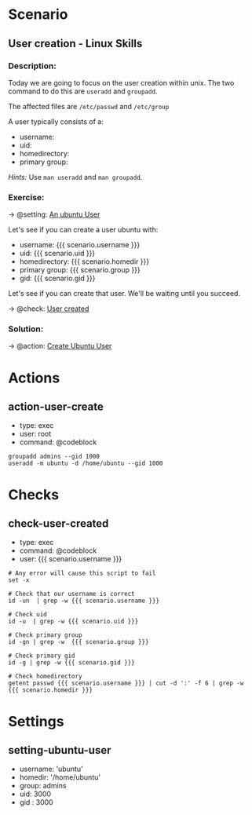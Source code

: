 # Scenario
## User creation - Linux Skills
### Description:
Today we are going to focus on the user creation within unix. The two command to do this are `useradd` and `groupadd`.

The affected files are `/etc/passwd` and `/etc/group`

A user typically consists of a:

- username:
- uid:
- homedirectory:
- primary group:

_Hints:_
Use `man useradd` and `man groupadd`.

### Exercise:
-> @setting: [An ubuntu User](#setting-ubuntu-user)

Let's see if you can create a user ubuntu with:

- username: {{{ scenario.username }}}
- uid: {{{ scenario.uid }}}
- homedirectory: {{{ scenario.homedir }}}
- primary group: {{{ scenario.group }}}
- gid: {{{ scenario.gid }}}

Let's see if you can create that user. We'll be waiting until you succeed.

-> @check: [User created](#check-user-created)

### Solution:

-> @action: [Create Ubuntu User](#action-user-create)

# Actions
## action-user-create
- type: exec
- user: root
- command: @codeblock

```
groupadd admins --gid 1000
useradd -m ubuntu -d /home/ubuntu --gid 1000
```
# Checks
## check-user-created
- type: exec
- command: @codeblock
- user: {{{ scenario.username }}}

```
# Any error will cause this script to fail
set -x

# Check that our username is correct
id -un  | grep -w {{{ scenario.username }}}

# Check uid
id -u  | grep -w {{{ scenario.uid }}}

# Check primary group
id -gn | grep -w  {{{ scenario.group }}}

# Check primary gid
id -g | grep -w {{{ scenario.gid }}}

# Check homedirectory
getent passwd {{{ scenario.username }}} | cut -d ':' -f 6 | grep -w {{{ scenario.homedir }}}
```
# Settings
## setting-ubuntu-user
- username: 'ubuntu'
- homedir: '/home/ubuntu'
- group: admins
- uid: 3000
- gid : 3000
